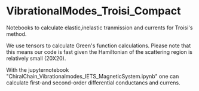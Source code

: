 # VibrationalModes_Troisi_Compact

Notebooks to calculate elastic,inelastic tranmission and currents for Troisi's method.

We use tensors to calculate Green's function calculations. Please note that this means our code is fast given the Hamiltonian of the scattering region is relatively small (20X20).

With the jupyternotebook "ChiralChain_Vibrationalmodes_IETS_MagneticSystem.ipynb" one can calculate first-and second-order differential conductancs and currens.
